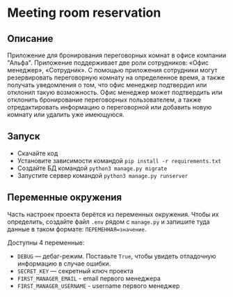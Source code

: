 # Meeting room reservation

## Описание
Приложение для бронирования переговорных комнат в офисе компании "Альфа". Приложение поддерживает две роли сотрудников: «Офис менеджер», «Сотрудник».
С помощью приложения сотрудники могут резервировать переговорную комнату на определенное время, а также получать уведомления о том, что офис менеджер подтвердил или отклонил такую возможность.
Офис менеджер может подтвердить или отклонить бронирование переговорных пользователем, а также отредактировать информацию о переговорной или добавить новую комнату или удалить уже имеющуюся.

## Запуск
- Скачайте код
- Установите зависимости командой `pip install -r requirements.txt`
- Создайте БД командой `python3 manage.py migrate`
- Запустите сервер командой `python3 manage.py runserver`

## Переменные окружения

Часть настроек проекта берётся из переменных окружения. Чтобы их определить, создайте файл `.env` рядом с `manage.py` и запишите туда данные в таком формате: `ПЕРЕМЕННАЯ=значение`.

Доступны 4 переменные:
- `DEBUG` — дебаг-режим. Поставьте `True`, чтобы увидеть отладочную информацию в случае ошибки.
- `SECRET_KEY` — секретный ключ проекта
- `FIRST_MANAGER_EMAIL` - email первого менеджера
- `FIRST_MANAGER_USERNAME` - username первого менеджер